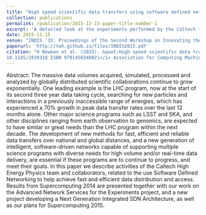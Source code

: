 ```yaml
---
title: "High speed scientific data transfers using software defined networking"
collection: publications
permalink: /publication/2015-11-15-paper-title-number-1
excerpt: 'A detailed look at the experiments performed by the Caltech team and collaborators leading up to Supercomputing 2015' 
date: 2015-11-15
venue: "INDIS '15: Proceedings of the Second Workshop on Innovating the Network for Data-Intensive Science, SC15: The International Conference for High Performance Computing, Networking, Storage and Analysis, Austin Texas"
paperurl: 'http://twh.github.io/files/INDIS2015.pdf'
citation: "H Newman et al. (2015). &quot;High speed scientific data transfers using software defined networking&quot; <i>INDIS '15: Proceedings of the Second Workshop on Innovating the Network for Data-Intensive Science DOI 
10.1145/2830318 ISBN 9781450340021</i> Association for Computing Machinery, New York, NY, United States."
---
```


Abstract: The massive data volumes acquired, simulated, processed and analyzed by globally distributed scientific collaborations continue to grow exponentially. One leading example is the LHC program, now at the start of its second three year data taking cycle, searching for new particles and interactions in a previously inaccessible range of energies, which has experienced a 70% growth in peak data transfer rates over the last 12 months alone. Other major science programs such as LSST and SKA, and other disciplines ranging from earth observation to genomics, are expected to have similar or great needs than the LHC program within the next decade. The development of new methods for fast, efficient and reliable data transfers over national and global distances, and a new generation of intelligent, software-driven networks capable of supporting multiple science programs with diverse needs for high volume and/or real-time data delivery, are essential if these programs are to continue to progress, and meet their goals. In this paper we describe activities of the Caltech High Energy Physics team and collaborators, related to the use Software Defined Networking to help achieve fast and efficient data distribution and access. Results from Supercomputing 2014 are presented together with our work on the Advanced Network Services for the Experiments project, and a new project developing a Next Generation Integrated SDN Architecture, as well as our plans for Supercomputing 2015.
